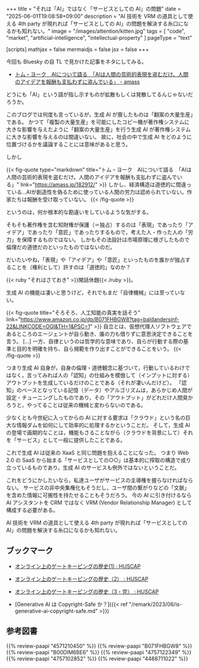+++
title = "それは「AI」ではなく「サービスとしての AI」の問題"
date =  "2025-06-01T19:08:58+09:00"
description = "AI 技術を VRM の道具として使える 4th party が現れれば「サービスとしての AI」の問題を解決する糸口になるかも知れない。"
image = "/images/attention/kitten.jpg"
tags = [ "code", "market", "artificial-intelligence", "intellectual-property" ]
pageType = "text"

[scripts]
  mathjax = false
  mermaidjs = false
  jsx = false
+++

今回も Bluesky の自 TL で見かけた記事をネタにしてみる。

- [トム・ヨーク　AIについて語る　「AIは人間の芸術的表現を盗むだけ。人間のアイデアを報酬も支払わずに盗んでいる」 - amass](https://amass.jp/182912/)

どうにも「AI」という語が指し示すものが拡散もしくは発散してるんじゃないだろうか。

このブログでは何度も言っているが，生成 AI が齎したものは「翻案の大量生産」である。
かつて「複製の大量生産」を可能にしたコピー機が著作権システムに大きな影響を与えたように「翻案の大量生産」を行う生成 AI が著作権システムに大きな影響を与えるのは間違いない。
故に，社会の中で生成 AI をどのように位置づけるかを議論することには意味があると思う。

しかし

{{< fig-quote type="markdown" title="トム・ヨーク　AIについて語る　「AIは人間の芸術的表現を盗むだけ。人間のアイデアを報酬も支払わずに盗んでいる」" link="https://amass.jp/182912/" >}}
しかし、経済構造は道徳的に間違っている...AIが創造性を偽るために使っている人間の労力は認められていない。作家たちは報酬を受け取っていない。
{{< /fig-quote >}}

というのは，何か根本的な勘違いをしているような気がする。

そもそも著作権を含む知財権が保護（＝独占）するのは「表現」であったり「アイデア」であったり「意匠」であったりするもので，考えた人・作った人の「労力」を保障するものではない。
しかもその法設計は市場原理に根ざしたもので倫理だの道徳だのといったものではないのだ。

だいたいやね，「表現」や「アイデア」や「意匠」といったものを誰かが独占することを（権利として）許すのは「道徳的」なのか？

{{< ruby "それはさておき" >}}閑話休題{{< /ruby >}}。

生成 AI の機能は凄いと思うけど，それでもまだ「自律機械」には至っていない。

{{< fig-quote  title="そろそろ、人工知能の真実を話そう" link="https://www.amazon.co.jp/dp/B071FHBGW8?tag=baldandersinf-22&LINKCODE=OGI&TH=1&PSC=1" >}}
自立とは、仮想代理人ソフトウェアであるところのエージェントが自ら動き、誰の力も借りずに意思決定できることを言う。
[...]
一方、自律というのは哲学的な意味であり、自らが行動する際の基準と目的を明確を持ち、自ら規範を作り出すことができることをいう。
{{< /fig-quote >}}

つまり生成 AI 自身が，自身の倫理・道徳観念に基づいて，行動しているわけではなく，言ってみれば人の「認知」の仕組みを模倣して（インプットに対する）アウトプットを生成しているだけのことである（それが凄いんだけど）。
「認知」のベースとなっている記憶（データ）やアルゴリズムは，あらかじめ人間が設定・チューニングしたものであり，その「アウトプット」がどれだけ人間臭かろうと，やってることは従来の機械と変わらないのである。

少なくとも今世紀に入ってからの AI に対する要求は「クラウド」という名の巨大な情報ダムを如何にして効率的に処理するかということだ。
そして，生成 AI の登場で画期的なことは，機能もさることながら（クラウドを背景にして）それを「サービス」として一般に提供したことである。

これで生成 AI は従来の XaaS と同じ問題を抱えることになった。
つまり Web 2.0 の SaaS から始まる「サービスとしての○○」は基本的に搾取の構造で成り立っているものであり，生成 AI のサービスも例外ではないということだ。

これをどうにかしたいなら，私達ユーザがサービスの主導権を握らなければならない。
サービスの非中央集権化もそうだし，ユーザ間の繋がりなどの「文脈」を含めた情報に可搬性を持たせることもそうだろう。
今の AI に引き付けるなら AI アシスタントを CRM ではなく VRM (Vendor Relationship Manager) として構成する必要がある。

AI 技術を VRM の道具として使える 4th party が現れれば「サービスとしての AI」の問題を解決する糸口になるかも知れない。

## ブックマーク

- [オンライン上のゲートキーピングの歴史(1) : HUSCAP](https://eprints.lib.hokudai.ac.jp/dspace/handle/2115/43642)
- [オンライン上のゲートキーピングの歴史（2） : HUSCAP](https://eprints.lib.hokudai.ac.jp/dspace/handle/2115/43777)
- [オンライン上のゲートキーピングの歴史（3・完） : HUSCAP](https://eprints.lib.hokudai.ac.jp/dspace/handle/2115/44330)

- [Generative AI は Copyright-Safe か？]({{< ref "/remark/2023/06/is-generative-ai-copyright-safe.md" >}})

## 参考図書

{{% review-paapi "4571210450" %}} <!-- はじめて学ぶ ビデオゲームの心理学 -->
{{% review-paapi "B071FHBGW8" %}} <!-- そろそろ、人工知能の真実を話そう -->
{{% review-paapi "B00DIM6BE6" %}} <!-- インテンション・エコノミー -->
{{% review-paapi "4757122349" %}} <!-- 〈反〉知的独占 -->
{{% review-paapi "4757102852" %}} <!-- 著作権２．０ ウェブ時代の文化発展をめざして -->
{{% review-paapi "4488711022" %}} <!-- 万物理論 -->
